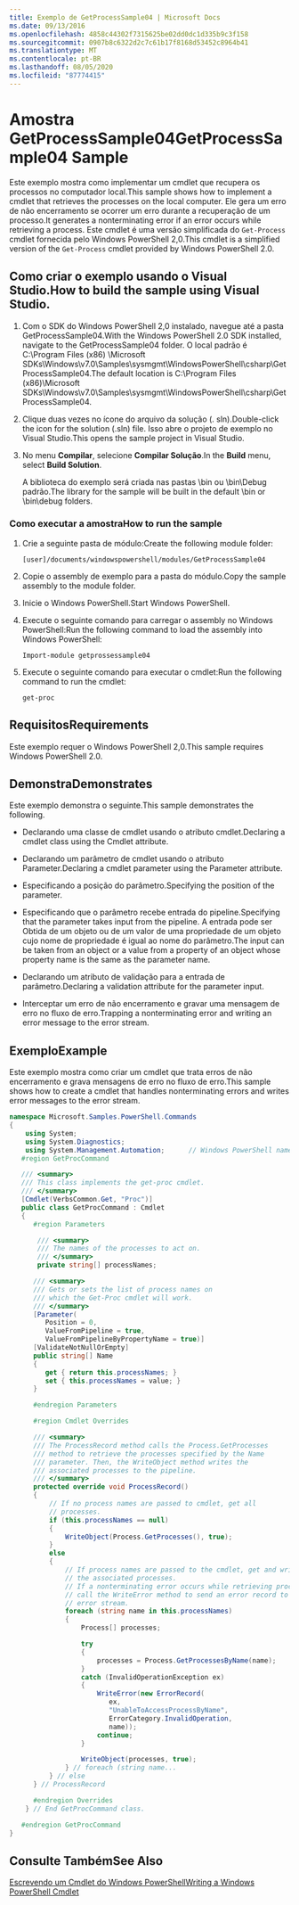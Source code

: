 ```yaml
---
title: Exemplo de GetProcessSample04 | Microsoft Docs
ms.date: 09/13/2016
ms.openlocfilehash: 4858c44302f7315625be02dd0dc1d335b9c3f158
ms.sourcegitcommit: 0907b8c6322d2c7c61b17f8168d53452c8964b41
ms.translationtype: MT
ms.contentlocale: pt-BR
ms.lasthandoff: 08/05/2020
ms.locfileid: "87774415"
---
```

# <a name="getprocesssample04-sample"></a><span data-ttu-id="465ca-102">Amostra GetProcessSample04</span><span class="sxs-lookup"><span data-stu-id="465ca-102">GetProcessSample04 Sample</span></span>

<span data-ttu-id="465ca-103">Este exemplo mostra como implementar um cmdlet que recupera os processos no computador local.</span><span class="sxs-lookup"><span data-stu-id="465ca-103">This sample shows how to implement a cmdlet that retrieves the processes on the local computer.</span></span> <span data-ttu-id="465ca-104">Ele gera um erro de não encerramento se ocorrer um erro durante a recuperação de um processo.</span><span class="sxs-lookup"><span data-stu-id="465ca-104">It generates a nonterminating error if an error occurs while retrieving a process.</span></span> <span data-ttu-id="465ca-105">Este cmdlet é uma versão simplificada do `Get-Process` cmdlet fornecida pelo Windows PowerShell 2,0.</span><span class="sxs-lookup"><span data-stu-id="465ca-105">This cmdlet is a simplified version of the `Get-Process` cmdlet provided by Windows PowerShell 2.0.</span></span>

## <a name="how-to-build-the-sample-using-visual-studio"></a><span data-ttu-id="465ca-106">Como criar o exemplo usando o Visual Studio.</span><span class="sxs-lookup"><span data-stu-id="465ca-106">How to build the sample using Visual Studio.</span></span>

1. <span data-ttu-id="465ca-107">Com o SDK do Windows PowerShell 2,0 instalado, navegue até a pasta GetProcessSample04.</span><span class="sxs-lookup"><span data-stu-id="465ca-107">With the Windows PowerShell 2.0 SDK installed, navigate to the GetProcessSample04 folder.</span></span> <span data-ttu-id="465ca-108">O local padrão é C:\Program Files (x86) \Microsoft SDKs\Windows\v7.0\Samples\sysmgmt\WindowsPowerShell\csharp\GetProcessSample04.</span><span class="sxs-lookup"><span data-stu-id="465ca-108">The default location is C:\Program Files (x86)\Microsoft SDKs\Windows\v7.0\Samples\sysmgmt\WindowsPowerShell\csharp\GetProcessSample04.</span></span>

2. <span data-ttu-id="465ca-109">Clique duas vezes no ícone do arquivo da solução (. sln).</span><span class="sxs-lookup"><span data-stu-id="465ca-109">Double-click the icon for the solution (.sln) file.</span></span> <span data-ttu-id="465ca-110">Isso abre o projeto de exemplo no Visual Studio.</span><span class="sxs-lookup"><span data-stu-id="465ca-110">This opens the sample project in Visual Studio.</span></span>

3. <span data-ttu-id="465ca-111">No menu **Compilar**, selecione **Compilar Solução**.</span><span class="sxs-lookup"><span data-stu-id="465ca-111">In the **Build** menu, select **Build Solution**.</span></span>

    <span data-ttu-id="465ca-112">A biblioteca do exemplo será criada nas pastas \bin ou \bin\Debug padrão.</span><span class="sxs-lookup"><span data-stu-id="465ca-112">The library for the sample will be built in the default \bin or \bin\debug folders.</span></span>

### <a name="how-to-run-the-sample"></a><span data-ttu-id="465ca-113">Como executar a amostra</span><span class="sxs-lookup"><span data-stu-id="465ca-113">How to run the sample</span></span>

1. <span data-ttu-id="465ca-114">Crie a seguinte pasta de módulo:</span><span class="sxs-lookup"><span data-stu-id="465ca-114">Create the following module folder:</span></span>

    `[user]/documents/windowspowershell/modules/GetProcessSample04`

2. <span data-ttu-id="465ca-115">Copie o assembly de exemplo para a pasta do módulo.</span><span class="sxs-lookup"><span data-stu-id="465ca-115">Copy the sample assembly to the module folder.</span></span>

3. <span data-ttu-id="465ca-116">Inicie o Windows PowerShell.</span><span class="sxs-lookup"><span data-stu-id="465ca-116">Start Windows PowerShell.</span></span>

4. <span data-ttu-id="465ca-117">Execute o seguinte comando para carregar o assembly no Windows PowerShell:</span><span class="sxs-lookup"><span data-stu-id="465ca-117">Run the following command to load the assembly into Windows PowerShell:</span></span>

    `Import-module getprossessample04`

5. <span data-ttu-id="465ca-118">Execute o seguinte comando para executar o cmdlet:</span><span class="sxs-lookup"><span data-stu-id="465ca-118">Run the following command to run the cmdlet:</span></span>

    `get-proc`

## <a name="requirements"></a><span data-ttu-id="465ca-119">Requisitos</span><span class="sxs-lookup"><span data-stu-id="465ca-119">Requirements</span></span>

<span data-ttu-id="465ca-120">Este exemplo requer o Windows PowerShell 2,0.</span><span class="sxs-lookup"><span data-stu-id="465ca-120">This sample requires Windows PowerShell 2.0.</span></span>

## <a name="demonstrates"></a><span data-ttu-id="465ca-121">Demonstra</span><span class="sxs-lookup"><span data-stu-id="465ca-121">Demonstrates</span></span>

<span data-ttu-id="465ca-122">Este exemplo demonstra o seguinte.</span><span class="sxs-lookup"><span data-stu-id="465ca-122">This sample demonstrates the following.</span></span>

- <span data-ttu-id="465ca-123">Declarando uma classe de cmdlet usando o atributo cmdlet.</span><span class="sxs-lookup"><span data-stu-id="465ca-123">Declaring a cmdlet class using the Cmdlet attribute.</span></span>

- <span data-ttu-id="465ca-124">Declarando um parâmetro de cmdlet usando o atributo Parameter.</span><span class="sxs-lookup"><span data-stu-id="465ca-124">Declaring a cmdlet parameter using the Parameter attribute.</span></span>

- <span data-ttu-id="465ca-125">Especificando a posição do parâmetro.</span><span class="sxs-lookup"><span data-stu-id="465ca-125">Specifying the position of the parameter.</span></span>

- <span data-ttu-id="465ca-126">Especificando que o parâmetro recebe entrada do pipeline.</span><span class="sxs-lookup"><span data-stu-id="465ca-126">Specifying that the parameter takes input from the pipeline.</span></span> <span data-ttu-id="465ca-127">A entrada pode ser Obtida de um objeto ou de um valor de uma propriedade de um objeto cujo nome de propriedade é igual ao nome do parâmetro.</span><span class="sxs-lookup"><span data-stu-id="465ca-127">The input can be taken from an object or a value from a property of an object whose property name is the same as the parameter name.</span></span>

- <span data-ttu-id="465ca-128">Declarando um atributo de validação para a entrada de parâmetro.</span><span class="sxs-lookup"><span data-stu-id="465ca-128">Declaring a validation attribute for the parameter input.</span></span>

- <span data-ttu-id="465ca-129">Interceptar um erro de não encerramento e gravar uma mensagem de erro no fluxo de erro.</span><span class="sxs-lookup"><span data-stu-id="465ca-129">Trapping a nonterminating error and writing an error message to the error stream.</span></span>

## <a name="example"></a><span data-ttu-id="465ca-130">Exemplo</span><span class="sxs-lookup"><span data-stu-id="465ca-130">Example</span></span>

<span data-ttu-id="465ca-131">Este exemplo mostra como criar um cmdlet que trata erros de não encerramento e grava mensagens de erro no fluxo de erro.</span><span class="sxs-lookup"><span data-stu-id="465ca-131">This sample shows how to create a cmdlet that handles nonterminating errors and writes error messages to the error stream.</span></span>

```csharp
namespace Microsoft.Samples.PowerShell.Commands
{
    using System;
    using System.Diagnostics;
    using System.Management.Automation;      // Windows PowerShell namespace.
   #region GetProcCommand

   /// <summary>
   /// This class implements the get-proc cmdlet.
   /// </summary>
   [Cmdlet(VerbsCommon.Get, "Proc")]
   public class GetProcCommand : Cmdlet
   {
      #region Parameters

       /// <summary>
       /// The names of the processes to act on.
       /// </summary>
       private string[] processNames;

      /// <summary>
      /// Gets or sets the list of process names on
      /// which the Get-Proc cmdlet will work.
      /// </summary>
      [Parameter(
         Position = 0,
         ValueFromPipeline = true,
         ValueFromPipelineByPropertyName = true)]
      [ValidateNotNullOrEmpty]
      public string[] Name
      {
         get { return this.processNames; }
         set { this.processNames = value; }
      }

      #endregion Parameters

      #region Cmdlet Overrides

      /// <summary>
      /// The ProcessRecord method calls the Process.GetProcesses
      /// method to retrieve the processes specified by the Name
      /// parameter. Then, the WriteObject method writes the
      /// associated processes to the pipeline.
      /// </summary>
      protected override void ProcessRecord()
      {
          // If no process names are passed to cmdlet, get all
          // processes.
          if (this.processNames == null)
          {
              WriteObject(Process.GetProcesses(), true);
          }
          else
          {
              // If process names are passed to the cmdlet, get and write
              // the associated processes.
              // If a nonterminating error occurs while retrieving processes,
              // call the WriteError method to send an error record to the
              // error stream.
              foreach (string name in this.processNames)
              {
                  Process[] processes;

                  try
                  {
                      processes = Process.GetProcessesByName(name);
                  }
                  catch (InvalidOperationException ex)
                  {
                      WriteError(new ErrorRecord(
                         ex,
                         "UnableToAccessProcessByName",
                         ErrorCategory.InvalidOperation,
                         name));
                      continue;
                  }

                  WriteObject(processes, true);
              } // foreach (string name...
          } // else
      } // ProcessRecord

      #endregion Overrides
    } // End GetProcCommand class.

   #endregion GetProcCommand
}
```

## <a name="see-also"></a><span data-ttu-id="465ca-132">Consulte Também</span><span class="sxs-lookup"><span data-stu-id="465ca-132">See Also</span></span>

[<span data-ttu-id="465ca-133">Escrevendo um Cmdlet do Windows PowerShell</span><span class="sxs-lookup"><span data-stu-id="465ca-133">Writing a Windows PowerShell Cmdlet</span></span>](./writing-a-windows-powershell-cmdlet.md)
